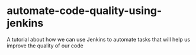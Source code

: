 # automate-code-quality-using-jenkins
A tutorial about how we can use Jenkins to automate tasks that will help us improve the quality of our code
